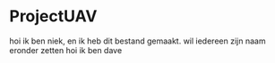 ﻿# ProjectUAV
 
 hoi ik ben niek, en ik heb dit bestand gemaakt. wil iedereen zijn naam eronder zetten
 hoi ik ben dave
